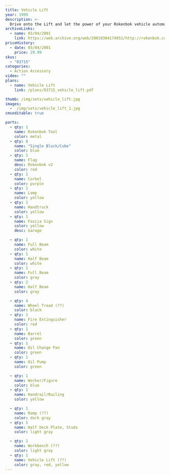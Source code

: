 ```yaml
---
title: Vehicle Lift
year: 1999
description: >-
  Drive onto the Lift and let the power of your Rokenbok vehicle automatically raise the vehicle into the air for easy maintenance. A Rokenbok mechanic, workbench and garage accessories are included. Your Rokenbok vehicle is all the power you'll need. No batteries are required! Includes 33 pieces. Requires Start Set.
archiveLinks:
  - name: 03/04/2001
    link: https://web.archive.org/web/20010304174951/http://rokenbok.com/catalog/pd_aa_vehicle.html
priceHistory:
  - date: 03/04/2001
    price: 29.99
skus:
  - "03715"
categories: 
  - Action Accessory
video: ""
plans:
  - name: Vehicle Lift
    link: /plans/03715_vehicle_lift.pdf

thumb: /img/sets/vehicle_lift.jpg
images:
  -  /img/sets/vehicle_lift_1.jpg
cmseditable: true

parts:
  - qty: 1
    name: Rokenbok Tool
    color: metal
  - qty: 8
    name: "Single Block/Cube"
    color: blue
  - qty: 1
    name: Flag
    desc: Rokenbok v2
    color: red
  - qty: 1
    name: Corbel
    color: purple
  - qty: 1
    name: Lamp
    color: yellow
  - qty: 1
    name: Handtruck
    color: yellow
  - qty: 1
    name: Fascia Sign
    color: yellow
    desc: Garage

  - qty: 1
    name: Full Beam
    color: white
  - qty: 1
    name: Half Beam
    color: white
  - qty: 1
    name: Full Beam
    color: gray
  - qty: 2
    name: Half Beam
    color: gray

  - qty: 4
    name: Wheel Tread (??)
    color: black
  - qty: 1
    name: Fire Extinguisher
    color: red
  - qty: 1
    name: Barrel
    color: green
  - qty: 1
    name: Oil Change Pan
    color: green
  - qty: 1
    name: Oil Pump
    color: green

  - qty: 1
    name: Worker/Figure
    color: blue
  - qty: 1
    name: Handrail/Railing
    color: yellow

  - qty: 1
    name: Ramp (??)
    color: dark gray
  - qty: 1
    name: Half Deck Plate, Studs
    color: light gray

  - qty: 1
    name: Workbench (??)
    color: light gray
  - qty: 1
    name: Vehicle Lift (??)
    color: gray, red, yellow
---
```

